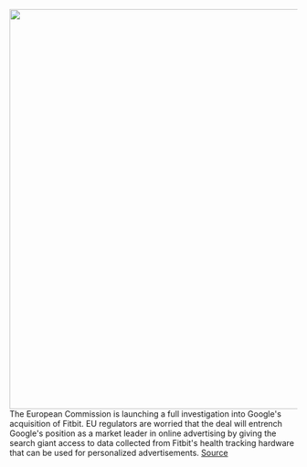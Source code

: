 <img src='https://cdn.vox-cdn.com/thumbor/ti_2hMyZwLcVSjmj4obh6EBNLAo=/0x0:2040x1360/1200x800/filters:focal(857x517:1183x843)/cdn.vox-cdn.com/uploads/chorus_image/image/67153377/outside1_2040.0.0.jpg' width='700px' /><br/>
The European Commission is launching a full investigation into Google's acquisition of Fitbit. EU regulators are worried that the deal will entrench Google's position as a market leader in online advertising by giving the search giant access to data collected from Fitbit's health tracking hardware that can be used for personalized advertisements.
<a href='https://www.theverge.com/2020/8/4/21353947/google-fitbit-acquisition-eu-investigation-antitrust-health-tracking-data'> Source <a/>